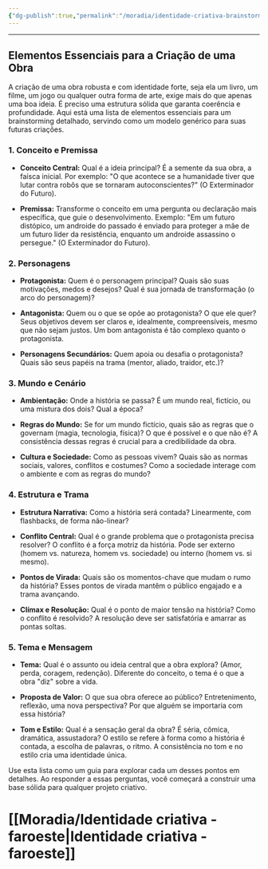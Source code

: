 ```yaml
---
{"dg-publish":true,"permalink":"/moradia/identidade-criativa-brainstorming/","tags":["gardenEntry"]}
---
```


--- 


## Elementos Essenciais para a Criação de uma Obra

A criação de uma obra robusta e com identidade forte, seja ela um livro, um filme, um jogo ou qualquer outra forma de arte, exige mais do que apenas uma boa ideia. É preciso uma estrutura sólida que garanta coerência e profundidade. Aqui está uma lista de elementos essenciais para um brainstorming detalhado, servindo como um modelo genérico para suas futuras criações.

### 1. Conceito e Premissa

- **Conceito Central:** Qual é a ideia principal? É a semente da sua obra, a faísca inicial. Por exemplo: "O que acontece se a humanidade tiver que lutar contra robôs que se tornaram autoconscientes?" (O Exterminador do Futuro).
    
- **Premissa:** Transforme o conceito em uma pergunta ou declaração mais específica, que guie o desenvolvimento. Exemplo: "Em um futuro distópico, um androide do passado é enviado para proteger a mãe de um futuro líder da resistência, enquanto um androide assassino o persegue." (O Exterminador do Futuro).
    

### 2. Personagens

- **Protagonista:** Quem é o personagem principal? Quais são suas motivações, medos e desejos? Qual é sua jornada de transformação (o arco do personagem)?
    
- **Antagonista:** Quem ou o que se opõe ao protagonista? O que ele quer? Seus objetivos devem ser claros e, idealmente, compreensíveis, mesmo que não sejam justos. Um bom antagonista é tão complexo quanto o protagonista.
    
- **Personagens Secundários:** Quem apoia ou desafia o protagonista? Quais são seus papéis na trama (mentor, aliado, traidor, etc.)?
    

### 3. Mundo e Cenário

- **Ambientação:** Onde a história se passa? É um mundo real, fictício, ou uma mistura dos dois? Qual a época?
    
- **Regras do Mundo:** Se for um mundo fictício, quais são as regras que o governam (magia, tecnologia, física)? O que é possível e o que não é? A consistência dessas regras é crucial para a credibilidade da obra.
    
- **Cultura e Sociedade:** Como as pessoas vivem? Quais são as normas sociais, valores, conflitos e costumes? Como a sociedade interage com o ambiente e com as regras do mundo?
    

### 4. Estrutura e Trama

- **Estrutura Narrativa:** Como a história será contada? Linearmente, com flashbacks, de forma não-linear?
    
- **Conflito Central:** Qual é o grande problema que o protagonista precisa resolver? O conflito é a força motriz da história. Pode ser externo (homem vs. natureza, homem vs. sociedade) ou interno (homem vs. si mesmo).
    
- **Pontos de Virada:** Quais são os momentos-chave que mudam o rumo da história? Esses pontos de virada mantêm o público engajado e a trama avançando.
    
- **Clímax e Resolução:** Qual é o ponto de maior tensão na história? Como o conflito é resolvido? A resolução deve ser satisfatória e amarrar as pontas soltas.
    

### 5. Tema e Mensagem

- **Tema:** Qual é o assunto ou ideia central que a obra explora? (Amor, perda, coragem, redenção). Diferente do conceito, o tema é o que a obra "diz" sobre a vida.
    
- **Proposta de Valor:** O que sua obra oferece ao público? Entretenimento, reflexão, uma nova perspectiva? Por que alguém se importaria com essa história?
    
- **Tom e Estilo:** Qual é a sensação geral da obra? É séria, cômica, dramática, assustadora? O estilo se refere à forma como a história é contada, a escolha de palavras, o ritmo. A consistência no tom e no estilo cria uma identidade única.
    

Use esta lista como um guia para explorar cada um desses pontos em detalhes. Ao responder a essas perguntas, você começará a construir uma base sólida para qualquer projeto criativo.

# [[Moradia/Identidade criativa - faroeste\|Identidade criativa - faroeste]]

